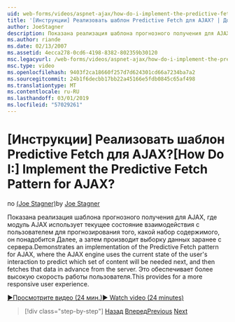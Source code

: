 ```yaml
---
uid: web-forms/videos/aspnet-ajax/how-do-i-implement-the-predictive-fetch-pattern-for-ajax
title: '[Инструкции] Реализовать шаблон Predictive Fetch для AJAX? | Документы Майкрософт'
author: JoeStagner
description: Показана реализация шаблона прогнозного получения для AJAX, где модуль AJAX использует текущее состояние взаимодействия с пользователем для прогнозирования ч...
ms.author: riande
ms.date: 02/13/2007
ms.assetid: 4ecca278-0cd6-4198-8382-802359b30120
msc.legacyurl: /web-forms/videos/aspnet-ajax/how-do-i-implement-the-predictive-fetch-pattern-for-ajax
msc.type: video
ms.openlocfilehash: 9403f2ca18660f257d7d624301cd66a7234ba7a2
ms.sourcegitcommit: 24b1f6decbb17bb22a45166e5fdb0845c65af498
ms.translationtype: MT
ms.contentlocale: ru-RU
ms.lasthandoff: 03/01/2019
ms.locfileid: "57029261"
---
```

<a name="how-do-i-implement-the-predictive-fetch-pattern-for-ajax"></a><span data-ttu-id="ba553-104">[Инструкции] Реализовать шаблон Predictive Fetch для AJAX?</span><span class="sxs-lookup"><span data-stu-id="ba553-104">[How Do I:] Implement the Predictive Fetch Pattern for AJAX?</span></span>
====================
<span data-ttu-id="ba553-105">по [(Joe Stagner)](https://github.com/JoeStagner)</span><span class="sxs-lookup"><span data-stu-id="ba553-105">by [Joe Stagner](https://github.com/JoeStagner)</span></span>

<span data-ttu-id="ba553-106">Показана реализация шаблона прогнозного получения для AJAX, где модуль AJAX использует текущее состояние взаимодействия с пользователем для прогнозирования того, какой набор содержимого, он понадобится Далее, а затем производит выборку данных заранее с сервера.</span><span class="sxs-lookup"><span data-stu-id="ba553-106">Demonstrates an implementation of the Predictive Fetch pattern for AJAX, where the AJAX engine uses the current state of the user's interaction to predict which set of content will be needed next, and then fetches that data in advance from the server.</span></span> <span data-ttu-id="ba553-107">Это обеспечивает более высокую скорость работы пользователя.</span><span class="sxs-lookup"><span data-stu-id="ba553-107">This provides for a more responsive user experience.</span></span>

[<span data-ttu-id="ba553-108">&#9654;Просмотрите видео (24 мин.)</span><span class="sxs-lookup"><span data-stu-id="ba553-108">&#9654; Watch video (24 minutes)</span></span>](https://channel9.msdn.com/Blogs/ASP-NET-Site-Videos/how-do-i-implement-the-predictive-fetch-pattern-for-ajax)

> [!div class="step-by-step"]
> <span data-ttu-id="ba553-109">[Назад](how-do-i-use-the-aspnet-ajax-timer-control.md)
> [Вперед](how-do-i-implement-the-ajax-paging-pattern.md)</span><span class="sxs-lookup"><span data-stu-id="ba553-109">[Previous](how-do-i-use-the-aspnet-ajax-timer-control.md)
[Next](how-do-i-implement-the-ajax-paging-pattern.md)</span></span>

